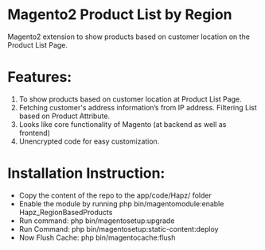 # Magento2 Product List by Region
Magento2 extension to show products based on customer location on the Product List Page.

# Features:
1.	To show products based on customer location at Product List Page.
2.	Fetching customer's address information’s from IP address. Filtering List based on Product Attribute.
3.	Looks like core functionality of Magento (at backend as well as frontend)
4.	Unencrypted code for easy customization.

# Installation Instruction:
- Copy the content of the repo to the app/code/Hapz/ folder
- Enable the module by running php bin/magentomodule:enable Hapz_RegionBasedProducts
- Run command: php bin/magentosetup:upgrade
- Run Command: php bin/magentosetup:static-content:deploy
- Now Flush Cache: php bin/magentocache:flush
